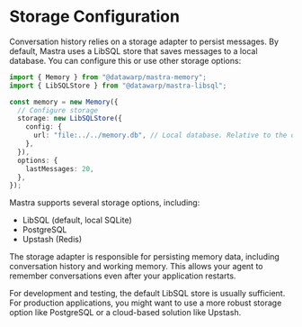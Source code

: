 # Storage Configuration

Conversation history relies on a storage adapter to persist messages. By default, Mastra uses a LibSQL store that saves messages to a local database. You can configure this or use other storage options:

```typescript
import { Memory } from "@datawarp/mastra-memory";
import { LibSQLStore } from "@datawarp/mastra-libsql";

const memory = new Memory({
  // Configure storage
  storage: new LibSQLStore({
    config: {
      url: "file:../../memory.db", // Local database. Relative to the output folder
    },
  }),
  options: {
    lastMessages: 20,
  },
});
```

Mastra supports several storage options, including:

- LibSQL (default, local SQLite)
- PostgreSQL
- Upstash (Redis)

The storage adapter is responsible for persisting memory data, including conversation history and working memory. This allows your agent to remember conversations even after your application restarts.

For development and testing, the default LibSQL store is usually sufficient. For production applications, you might want to use a more robust storage option like PostgreSQL or a cloud-based solution like Upstash.
